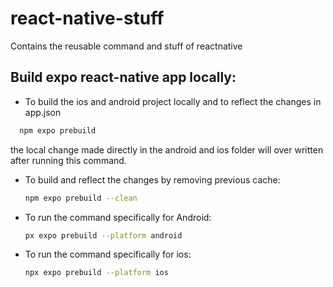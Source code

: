 # react-native-stuff
Contains the reusable command and stuff of reactnative

## Build expo react-native app locally:
- To build the ios and android project locally and to reflect the changes in app.json
```bash
  npm expo prebuild
```
  the local change made directly in the android and ios folder will over written after running this command.

- To build and reflect the changes by removing previous cache:
  ```bash
  npm expo prebuild --clean
  ```
  
- To run the command specifically for Android:
  ```bash
  px expo prebuild --platform android
  ```

- To run the command specifically for ios:
  ```bash
  npx expo prebuild --platform ios
  ```
  
